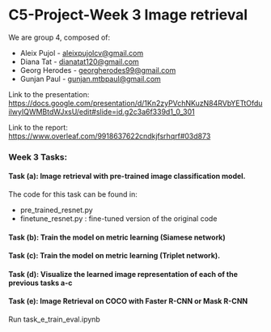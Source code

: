 # C5-Project-Week 3 Image retrieval

We are group 4, composed of:
- Aleix Pujol - aleixpujolcv@gmail.com
- Diana Tat - dianatat120@gmail.com
- Georg Herodes - georgherodes99@gmail.com
- Gunjan Paul - gunjan.mtbpaul@gmail.com

Link to the presentation: https://docs.google.com/presentation/d/1Kn2zyPVchNKuzN84RVbYETtOfduilwyIQWMBtdWJxsU/edit#slide=id.g2c3a6f339d1_0_301

Link to the report: https://www.overleaf.com/9918637622cndkjfsrhqrf#03d873

### Week 3 Tasks:
#### Task (a): Image retrieval with pre-trained image classification model.
The code for this task can be found in:
- pre_trained_resnet.py
- finetune_resnet.py : fine-tuned version of the original code
  
#### Task (b): Train the model on metric learning (Siamese network)


#### Task (c): Train the model on metric learning (Triplet network).


#### Task (d): Visualize the learned image representation of each of the previous tasks a-c


#### Task (e): Image Retrieval on COCO with Faster R-CNN or Mask R-CNN
Run task_e_train_eval.ipynb




